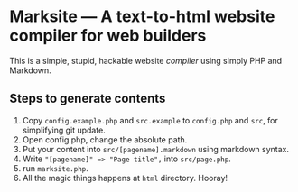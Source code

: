 Marksite — A text-to-html website compiler for web builders 
===========================================================

This is a simple, stupid, hackable website *compiler* using simply PHP and Markdown.

Steps to generate contents
--------------------------
1. Copy `config.example.php` and `src.example` to `config.php` and `src`, for simplifying git update.
2. Open config.php, change the absolute path.
3. Put your content into `src/[pagename].markdown` using markdown syntax.
4. Write `"[pagename]" => "Page title",` into `src/page.php`.
5. run `marksite.php`.
6. All the magic things happens at `html` directory. Hooray!
